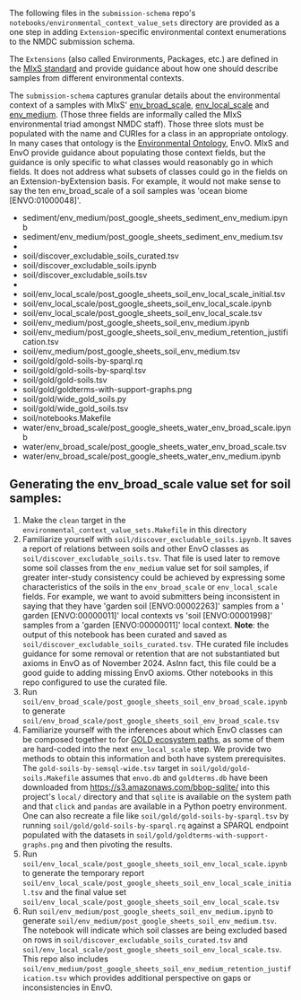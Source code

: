 The following files in the `submission-schema` repo's `notebooks/environmental_context_value_sets` directory are
provided as a one step in adding `Extension`-specific environmental context enumerations to the NMDC submission schema.

The `Extensions` (also called Environments, Packages, etc.) are defined in
the [MIxS standard](https://genomicsstandardsconsortium.github.io/mixs/#extensions) and provide guidance about how one
should describe samples from different environmental contexts.

The `submission-schema` captures granular details about the environmental context of a samples with MIxS'
[env_broad_scale](https://genomicsstandardsconsortium.github.io/mixs/0000012/), [env_local_scale](https://genomicsstandardsconsortium.github.io/mixs/0000013/)
and [env_medium](https://genomicsstandardsconsortium.github.io/mixs/0000014/). (Those three fields are informally called
the MIxS environmental triad amongst NMDC staff). Those three slots must be populated with
the name and CURIes for a class in an appropriate ontology. In many cases that ontology is
the [Environmental Ontology](https://environmentontology.org/), EnvO. MIxS and EnvO provide guidance about populating
those context fields, but the guidance is only specific to what classes would reasonably go in which fields. It does not
address what subsets of classes could go in the fields on an Extension-byExtension basis. For example, it would not make
sense to say the ten env_broad_scale of a soil samples was 'ocean biome [ENVO:01000048]'.

* sediment/env_medium/post_google_sheets_sediment_env_medium.ipynb
* sediment/env_medium/post_google_sheets_sediment_env_medium.tsv
*
* soil/discover_excludable_soils_curated.tsv
* soil/discover_excludable_soils.ipynb
* soil/discover_excludable_soils.tsv
*
* soil/env_local_scale/post_google_sheets_soil_env_local_scale_initial.tsv
* soil/env_local_scale/post_google_sheets_soil_env_local_scale.ipynb
* soil/env_local_scale/post_google_sheets_soil_env_local_scale.tsv
* soil/env_medium/post_google_sheets_soil_env_medium.ipynb
* soil/env_medium/post_google_sheets_soil_env_medium_retention_justification.tsv
* soil/env_medium/post_google_sheets_soil_env_medium.tsv
* soil/gold/gold-soils-by-sparql.rq
* soil/gold/gold-soils-by-sparql.tsv
* soil/gold/gold-soils.tsv
* soil/gold/goldterms-with-support-graphs.png
* soil/gold/wide_gold_soils.py
* soil/gold/wide_gold_soils.tsv
* soil/notebooks.Makefile
* water/env_broad_scale/post_google_sheets_water_env_broad_scale.ipynb
* water/env_broad_scale/post_google_sheets_water_env_broad_scale.tsv
* water/env_broad_scale/post_google_sheets_water_env_medium.ipynb

## Generating the env_broad_scale value set for soil samples:

1. Make the `clean` target in the `environmental_context_value_sets.Makefile` in this directory
2. Familiarize yourself with `soil/discover_excludable_soils.ipynb`. It saves a report of relations between soils and
   other EnvO classes as `soil/discover_excludable_soils.tsv`. That file is used later to remove some soil classes
   from the `env_medium` value set for soil samples, if greater inter-study consistency could be achieved by expressing
   some characteristics of the soils in the `env_broad_scale` or `env_local_scale` fields. For example, we want to avoid
   submitters being inconsistent in saying that they have 'garden soil [ENVO:00002263]' samples from a '
   garden [ENVO:00000011]' local contexts vs 'soil [ENVO:00001998]' samples from a 'garden [ENVO:00000011]' local
   context. **Note**: the output of this notebook has been curated and saved as
   `soil/discover_excludable_soils_curated.tsv`. THe curated file includes guidance for some removal or retention that
   are not substantiated but axioms in EnvO as of November 2024. AsInn fact, this file could be a good guide to adding
   missing EnvO axioms. Other notebooks in this repo configured to use the curated file.
3. Run `soil/env_broad_scale/post_google_sheets_soil_env_broad_scale.ipynb` to generate
   `soil/env_broad_scale/post_google_sheets_soil_env_broad_scale.tsv`
4. Familiarize yourself with the inferences about which EnvO classes can be composed together to
   for [GOLD ecosystem paths](https://gold.jgi.doe.gov/ecosystem_classification), as some of them are hard-coded into
   the next `env_local_scale` step. We provide two methods to obtain this
   information and both have system prerequisites. The `gold-soils-by-semsql-wide.tsv` target in
   `soil/gold/gold-soils.Makefile` assumes that `envo.db` and `goldterms.db` have been downloaded
   from https://s3.amazonaws.com/bbop-sqlite/ into this
   project's `local/` directory and that `sqlite` is available on the system path and that `click` and `pandas` are
   available in a Python poetry environment. One can also recreate a file like `soil/gold/gold-soils-by-sparql.tsv` by
   running `soil/gold/gold-soils-by-sparql.rq` against a SPARQL endpoint populated with the datasets in
   `soil/gold/goldterms-with-support-graphs.png` and then pivoting the results.
5. Run `soil/env_local_scale/post_google_sheets_soil_env_local_scale.ipynb` to generate
   the temporary report `soil/env_local_scale/post_google_sheets_soil_env_local_scale_initial.tsv`
   and the final value set `soil/env_local_scale/post_google_sheets_soil_env_local_scale.tsv`
6. Run `soil/env_medium/post_google_sheets_soil_env_medium.ipynb` to generate
   `soil/env_medium/post_google_sheets_soil_env_medium.tsv`. The notebook will indicate which soil classes are being
   excluded based on rows in `soil/discover_excludable_soils_curated.tsv` and
   `soil/env_local_scale/post_google_sheets_soil_env_local_scale.tsv`. This repo also includes
   `soil/env_medium/post_google_sheets_soil_env_medium_retention_justification.tsv` which provides additional
   perspective on gaps or inconsistencies in EnvO.

